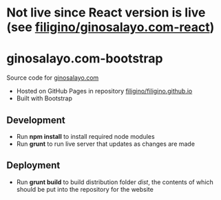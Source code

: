 # **Not live since React version is live (see [filigino/ginosalayo.com-react](https://github.com/filigino/ginosalayo.com-react))**

# ginosalayo.com-bootstrap

Source code for [ginosalayo.com](https://ginosalayo.com)

* Hosted on GitHub Pages in repository [filigino/filigino.github.io](https://github.com/filigino/filigino.github.io)
* Built with Bootstrap

## Development

* Run **npm install** to install required node modules
* Run **grunt** to run live server that updates as changes are made

## Deployment

* Run **grunt build** to build distribution folder *dist*, the contents of which should be put into the repository for the website
